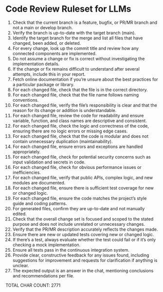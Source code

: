 # Code Review Ruleset for LLMs

1. Check that the current branch is a feature, bugfix, or PR/MR branch and not a main or develop branch.
2. Verify the branch is up-to-date with the target branch (main).
3. Identify the target branch for the merge and list all files that have changed, been added, or deleted.
4. For every change, look up the commit title and review how any connected components are implemented. 
5. Do not assume a change or fix is correct without investigating the implementation details.
6. If the change or fix remains difficult to understand after several attempts, include this in your report. 
6. Fetch online documentation if you’re unsure about the best practices for a particular package or library.
4. For each changed file, check that the file is in the correct directory.
5. For each changed file, check that the file name follows naming conventions.
6. For each changed file, verify the file’s responsibility is clear and that the reason for its change or addition is understandable.
7. For each changed file, review the code for readability and ensure variable, function, and class names are descriptive and consistent.
8. For each changed file, check the logic and correctness of the code, ensuring there are no logic errors or missing edge cases.
9. For each changed file, check that the code is modular and does not contain unnecessary duplication (maintainability).
10. For each changed file, ensure errors and exceptions are handled appropriately.
11. For each changed file, check for potential security concerns such as input validation and secrets in code.
12. For each changed file, check for obvious performance issues or inefficiencies.
13. For each changed file, verify that public APIs, complex logic, and new modules are documented.
14. For each changed file, ensure there is sufficient test coverage for new or changed logic.
15. For each changed file, ensure the code matches the project’s style guide and coding patterns.
16. For generated files, confirm they are up-to-date and not manually edited.
17. Check that the overall change set is focused and scoped to the stated purpose and does not include unrelated or unnecessary changes.
18. Verify that the PR/MR description accurately reflects the changes made.
19. Ensure there are new or updated tests covering new or changed logic.
20. If there’s a test, always evaluate whether the test could fail or if it’s only checking a mock implementation.
20. Ensure all tests pass in the continuous integration system.
21. Provide clear, constructive feedback for any issues found, including suggestions for improvement and requests for clarification if anything is unclear.
22. The expected output is an answer in the chat, mentioning conclusions and recommendations per file.

TOTAL CHAR COUNT:     2771
